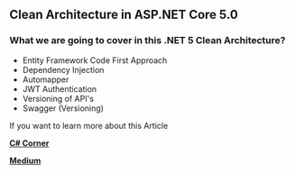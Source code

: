 
## Clean Architecture in ASP.NET Core 5.0 

### What we are going to cover in this .NET 5 Clean Architecture?
- Entity Framework Code First Approach 
- Dependency Injection
- Automapper
- JWT Authentication
- Versioning of API's
- Swagger (Versioning)


If you want to learn more about this Article

[**C# Corner**](https://www.c-sharpcorner.com/article/clean-architecture-end-to-end-in-net-5/ "C# Corner")

[**Medium**](https://jaykrishnareddy.medium.com/clean-architecture-end-to-end-in-net-5-c9eb2c39ca7b "Medium")

